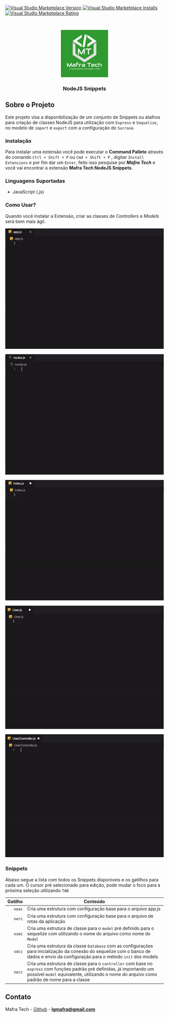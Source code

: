 [![Visual Studio Marketplace Version](https://img.shields.io/visual-studio-marketplace/v/MafraTech.mafratechnodejs.svg?label=Visual%20Studio%20Marketplace)](https://marketplace.visualstudio.com/items?itemName=MafraTech.mafratechnodejs)
[![Visual Studio Marketplace Installs](https://img.shields.io/visual-studio-marketplace/i/MafraTech.mafratechnodejs.svg)](https://marketplace.visualstudio.com/items?itemName=MafraTech.mafratechnodejs)
[![Visual Studio Marketplace Rating](https://img.shields.io/visual-studio-marketplace/r/MafraTech.mafratechnodejs.svg)](https://marketplace.visualstudio.com/items?itemName=MafraTech.mafratechnodejs)

<!-- ![GitHub](https://img.shields.io/github/license/mafratech/mt-node-snippet.svg) -->

<!-- PROJECT LOGO -->
<br />
<p align="center">
  <a href="https://github.com/mafratech">
    <img src="https://raw.githubusercontent.com/mafratech/mt-node-snippet/master/images/mafratech.png" width="150" height="150" alt="Logo">
  </a>

  <h3 align="center">NodeJS Snippets</h3>
</p>

## Sobre o Projeto

Este projeto visa a disponibilização de um conjunto de Snippets ou atalhos para criação de classes NodeJS para utilização com `Express` e `Sequelize`, no modelo de `import` e `export` com a configuração do `Sucrase`.

### Instalação

Para instalar uma extensão você pode executar o **Command Pallete** através do comando `Ctrl + Shift + P` ou `Cmd + Shift + P` , digitar `Install Extensions` e por fim dar um `Enter`, feito isso pesquise por _**Mafra Tech**_ e você vai encontrar a extensão **Mafra Tech NodeJS Snippets**.

### Linguagens Suportadas

- JavaScript (.js)

### Como Usar?

Quando você instalar a Extensão, criar as classes de _Controllers_ e _Models_ será bem mais ágil.

![NodeJS Express Controller Class](https://raw.githubusercontent.com/mafratech/mt-node-snippet/master/images/mafratech-neac.gif)

![NodeJS Express Controller Class](https://raw.githubusercontent.com/mafratech/mt-node-snippet/master/images/mafratech-nerc.gif)

![NodeJS Sequelize Model Class](https://raw.githubusercontent.com/mafratech/mt-node-snippet/master/images/mafratech-sdcc.gif)

![NodeJS Sequelize Model Class](https://raw.githubusercontent.com/mafratech/mt-node-snippet/master/images/mafratech-nsmc.gif)

![NodeJS Express Controller Class](https://raw.githubusercontent.com/mafratech/mt-node-snippet/master/images/mafratech-necc.gif)

### Snippets

Abaixo segue a lista com todos os Snippets disponíveis e os gatilhos para cada um. O cursor pré selecionado para edição, pode mudar o foco para a próxima seleção utilizando `TAB`

| Gatilho | Conteúdo                                                                                                                                                                                                               |
| ------: | ---------------------------------------------------------------------------------------------------------------------------------------------------------------------------------------------------------------------- |
|  `neac` | Cria uma estrutura com configuração base para o arquivo app.js                                                                                                                                                         |
|  `nerc` | Cria uma estrutura com configuração base para o arquivo de rotas da aplicação                                                                                                                                          |
|  `nsmc` | Cria uma estrutura de classe para o `model` pré definido para o sequelize com utilizando o nome do arquivo como nome do `Model`                                                                                        |
|  `sdcc` | Cria uma estrutura da classe `Database` com as configurações para inicialização da conexão do sequelize com o banco de dados e envio da configuração para o método `init` dos models                                   |
|  `necc` | Cria uma estrutura de classe para o `controller` com base no `express` com funções padrão pré definidas, já importando um possível `model` equivalente, utilizando o nome do arquivo como padrão de nome para a classe |

## Contato

Mafra Tech - [Github](https://github.com/mafratech) - **lgmafra@gmail.com**
